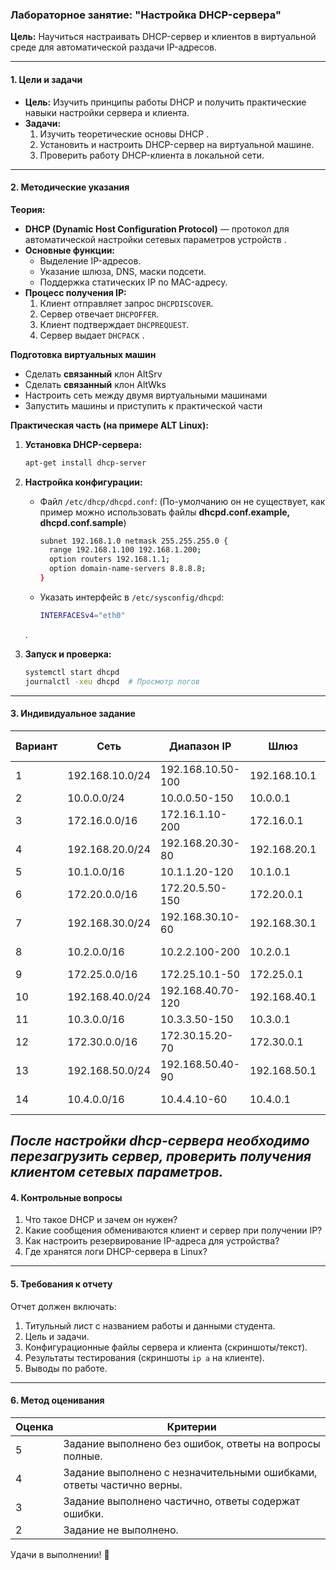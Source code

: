 ### Лабораторное занятие: "Настройка DHCP-сервера"  
**Цель:** Научиться настраивать DHCP-сервер и клиентов в виртуальной среде для автоматической раздачи IP-адресов.  

---

#### **1. Цели и задачи**  
- **Цель:** Изучить принципы работы DHCP и получить практические навыки настройки сервера и клиента.  
- **Задачи:**  
  1. Изучить теоретические основы DHCP .  
  2. Установить и настроить DHCP-сервер на виртуальной машине.  
  3. Проверить работу DHCP-клиента в локальной сети.  

---

#### **2. Методические указания**  
**Теория:**  
- **DHCP (Dynamic Host Configuration Protocol)** — протокол для автоматической настройки сетевых параметров устройств .  
- **Основные функции:**  
  - Выделение IP-адресов.  
  - Указание шлюза, DNS, маски подсети.  
  - Поддержка статических IP по MAC-адресу.  
- **Процесс получения IP:**  
  1. Клиент отправляет запрос `DHCPDISCOVER`.  
  2. Сервер отвечает `DHCPOFFER`.  
  3. Клиент подтверждает `DHCPREQUEST`.  
  4. Сервер выдает `DHCPACK` .
 

**Подготовка виртуальных машин**
  - Сделать **связанный** клон AltSrv
  - Сделать **связанный** клон AltWks
  - Настроить сеть между двумя виртуальными машинами
  - Запустить машины и приступить к практической части
    
**Практическая часть (на примере ALT Linux):**  
1. **Установка DHCP-сервера:**  
   ```bash
   apt-get install dhcp-server
   ``` 

2. **Настройка конфигурации:**  
   - Файл `/etc/dhcp/dhcpd.conf`:  (По-умолчанию он не существует, как пример можно использовать файлы **dhcpd.conf.example, dhcpd.conf.sample**)
     ```bash
     subnet 192.168.1.0 netmask 255.255.255.0 {
       range 192.168.1.100 192.168.1.200;
       option routers 192.168.1.1;
       option domain-name-servers 8.8.8.8;
     }
     ```  
   - Указать интерфейс в `/etc/sysconfig/dhcpd`:  
     ```bash
     INTERFACESv4="eth0"
     ```  
   .  

3. **Запуск и проверка:**  
   ```bash
   systemctl start dhcpd
   journalctl -xeu dhcpd  # Просмотр логов
   ```  

---

#### **3. Индивидуальное задание**  
| Вариант | Сеть            | Диапазон IP          | Шлюз         | DNS               | Статический IP (MAC)             |  
|---------|-----------------|----------------------|--------------|-------------------|-----------------------------------|  
| 1       | 192.168.10.0/24 | 192.168.10.50-100    | 192.168.10.1 | 1.1.1.1           | 192.168.10.20 |  
| 2       | 10.0.0.0/24     | 10.0.0.50-150        | 10.0.0.1     | 8.8.8.8           | 10.0.0.200    |  
| 3       | 172.16.0.0/16   | 172.16.1.10-200      | 172.16.0.1   | 1.1.1.1, 8.8.8.8  | 172.16.1.5    |  
| 4       | 192.168.20.0/24 | 192.168.20.30-80     | 192.168.20.1 | 9.9.9.9           | 192.168.20.10 |  
| 5       | 10.1.0.0/16     | 10.1.1.20-120        | 10.1.0.1     | 1.1.1.1           | 10.1.1.15     |  
| 6       | 172.20.0.0/16   | 172.20.5.50-150      | 172.20.0.1   | 8.8.4.4           | 172.20.5.25   |  
| 7       | 192.168.30.0/24 | 192.168.30.10-60     | 192.168.30.1 | 1.0.0.1           | 192.168.30.5  |  
| 8       | 10.2.0.0/16     | 10.2.2.100-200       | 10.2.0.1     | 8.8.8.8, 1.1.1.1  | 10.2.2.250    |  
| 9       | 172.25.0.0/16   | 172.25.10.1-50       | 172.25.0.1   | 9.9.9.9           | 172.25.10.7   |  
| 10      | 192.168.40.0/24 | 192.168.40.70-120    | 192.168.40.1 | 142.251.42.78     | 192.168.40.80 |  
| 11      | 10.3.0.0/16     | 10.3.3.50-150        | 10.3.0.1     | 8.8.4.4           | 10.3.3.100    |  
| 12      | 172.30.0.0/16   | 172.30.15.20-70      | 172.30.0.1   | 1.1.1.1           | 172.30.15.30  |  
| 13      | 192.168.50.0/24 | 192.168.50.40-90     | 192.168.50.1 | 8.8.8.8           | 192.168.50.50 |  
| 14      | 10.4.0.0/16     | 10.4.4.10-60         | 10.4.0.1     | 1.0.0.1, 9.9.9.9  | 10.4.4.5      | 

_**После настройки dhcp-сервера необходимо перезагрузить сервер, проверить получения клиентом сетевых параметров.**_
---

#### **4. Контрольные вопросы**  
1. Что такое DHCP и зачем он нужен?   
2. Какие сообщения обмениваются клиент и сервер при получении IP?   
3. Как настроить резервирование IP-адреса для устройства?   
4. Где хранятся логи DHCP-сервера в Linux?   

---

#### **5. Требования к отчету**  
Отчет должен включать:  
1. Титульный лист с названием работы и данными студента.  
2. Цель и задачи.  
3. Конфигурационные файлы сервера и клиента (скриншоты/текст).  
4. Результаты тестирования (скриншоты `ip a` на клиенте).  
5. Выводы по работе.  

---

#### **6. Метод оценивания**  
| Оценка | Критерии |  
|--------|----------|  
| 5      | Задание выполнено без ошибок, ответы на вопросы полные. |  
| 4      | Задание выполнено с незначительными ошибками, ответы частично верны. |  
| 3      | Задание выполнено частично, ответы содержат ошибки. |  
| 2      | Задание не выполнено. |  

Удачи в выполнении! 🚀
